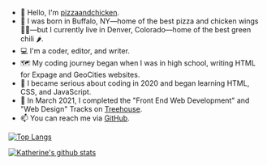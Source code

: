 - 👋 Hello, I'm [pizzaandchicken](https://github.com/pizzaandchicken).
- 👶 I was born in Buffalo, NY—home of the best pizza and chicken wings 🍕🍗—but I currently live in Denver, Colorado—home of the best green chili 🌶️.
- 💻 I'm a coder, editor, and writer.
- 🗺️ My coding journey began when I was in high school, writing HTML for Expage and GeoCities websites.
- 🧐 I became serious about coding in 2020 and began learning HTML, CSS, and JavaScript.
- 🌳 In March 2021, I completed the "Front End Web Development" and "Web Design" Tracks on [Treehouse](https://teamtreehouse.com/).
- 📫 You can reach me via [GitHub](https://github.com/pizzaandchicken).

[![Top Langs](https://github-readme-stats.vercel.app/api/top-langs/?username=pizzaandchicken)](https://github.com/pizzaandchicken/github-readme-stats)

[![Katherine's github stats](https://github-readme-stats.vercel.app/api?username=pizzaandchicken&count_private=true&show_icons=true&theme=radical&hide_rank=false)](https://github.com/anuraghazra/github-readme-stats)

<!---
pizzaandchicken/pizzaandchicken is a ✨ special ✨ repository because its `README.md` (this file) appears on your GitHub profile.
You can click the Preview link to take a look at your changes.
--->
